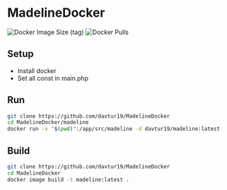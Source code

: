 # MadelineDocker
![Docker Image Size (tag)](https://img.shields.io/docker/image-size/davtur19/madeline/latest)
![Docker Pulls](https://img.shields.io/docker/pulls/davtur19/madeline)

## Setup
- Install docker
- Set all const in main.php

## Run
```bash
git clone https://github.com/davtur19/MadelineDocker
cd MadelineDocker/madeline
docker run -v "$(pwd)":/app/src/madeline -d davtur19/madeline:latest
```

## Build
```bash
git clone https://github.com/davtur19/MadelineDocker
cd MadelineDocker
docker image build -t madeline:latest .
```
